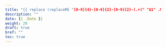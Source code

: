 ```yaml
---
title: "{{ replace (replaceRE "[0-9]{4}-[0-9]{2}-[0-9]{2}-(.+)" "$1" .Name | title) "-" " " }}"
description: ""
date: {{ .Date }}
weight: 20
draft: true
bref: ""
toc: true
---
```

